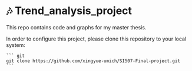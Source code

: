 # :notes: Trend_analysis_project
This repo contains code and graphs for my master thesis.

In order to configure this project, please clone this repository to your local system:

    ``` git
    git clone https://github.com/xingyue-umich/SI507-Final-project.git
    ```
